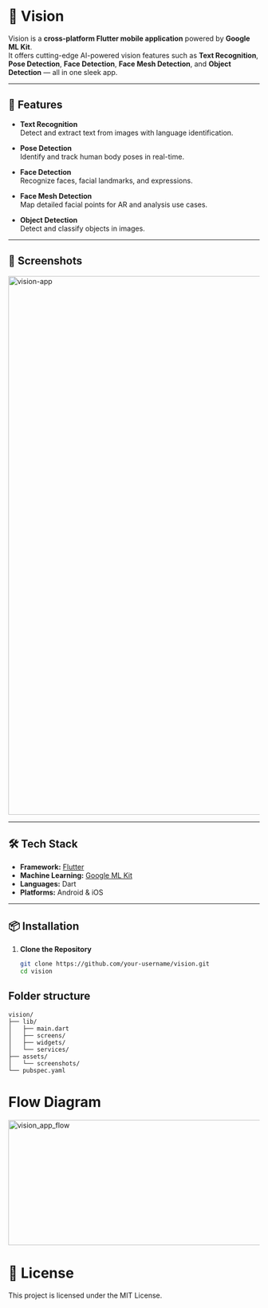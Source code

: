# 📱 Vision

Vision is a **cross-platform Flutter mobile application** powered by **Google ML Kit**.  
It offers cutting-edge AI-powered vision features such as **Text Recognition**, **Pose Detection**, **Face Detection**, **Face Mesh Detection**, and **Object Detection** — all in one sleek app.

---

## 🚀 Features

- **Text Recognition**  
  Detect and extract text from images with language identification.
  
- **Pose Detection**  
  Identify and track human body poses in real-time.
  
- **Face Detection**  
  Recognize faces, facial landmarks, and expressions.
  
- **Face Mesh Detection**  
  Map detailed facial points for AR and analysis use cases.
  
- **Object Detection**  
  Detect and classify objects in images.

---

## 📸 Screenshots

<img width="1920" height="1080" alt="vision-app" src="https://github.com/user-attachments/assets/89a5b2fa-c83a-45ba-ae21-2000ddde4726" />


---

## 🛠️ Tech Stack

- **Framework:** [Flutter](https://flutter.dev/)
- **Machine Learning:** [Google ML Kit](https://pub.dev/packages/google_mlkit)
- **Languages:** Dart
- **Platforms:** Android & iOS

---

## 📦 Installation

1. **Clone the Repository**
   ```bash
   git clone https://github.com/your-username/vision.git
   cd vision

## Folder structure
```
vision/
├── lib/
│   ├── main.dart
│   ├── screens/
│   ├── widgets/
│   └── services/
├── assets/
│   └── screenshots/
└── pubspec.yaml
```

# Flow Diagram


<img width="1023" height="251" alt="vision_app_flow" src="https://github.com/user-attachments/assets/93148f00-6ccc-481c-b2e4-f3d96e536e6d" />






# 📜 License

This project is licensed under the MIT License.
